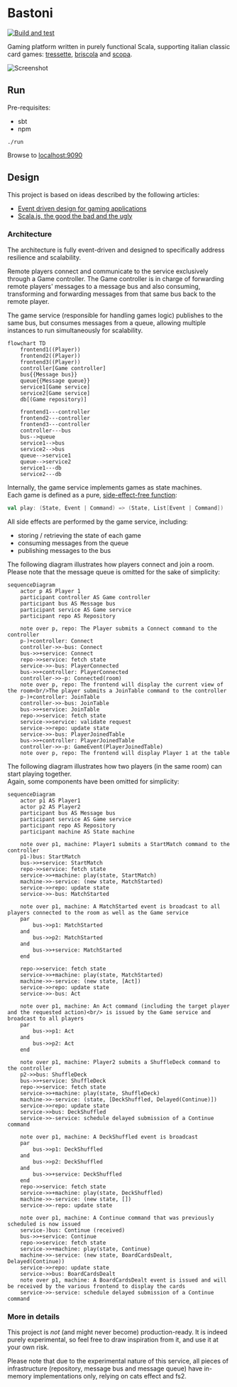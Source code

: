 # Bastoni

[![Build and test](https://github.com/epifab/bastoni/actions/workflows/main.yml/badge.svg)](https://github.com/epifab/bastoni/actions/workflows/main.yml)

Gaming platform written in purely functional Scala, supporting italian classic card games: 
[tressette](https://en.wikipedia.org/wiki/Tressette), 
[briscola](https://en.wikipedia.org/wiki/Briscola) 
and [scopa](https://en.wikipedia.org/wiki/Scopa).

![Screenshot](screenshot.png)

## Run

Pre-requisites:

- sbt
- npm

```shell
./run
```

Browse to [localhost:9090](http://localhost:9090)


## Design

This project is based on ideas described by the following articles: 
- [Event driven design for gaming applications](https://www.epifab.solutions/posts/event-driven-design-for-gaming-applications)
- [Scala.js, the good the bad and the ugly](https://www.epifab.solutions/posts/scalajs-the-good-the-bad-and-the-ugly)

### Architecture

The architecture is fully event-driven and designed to specifically address resilience and scalability.

Remote players connect and communicate to the service exclusively through a Game controller.
The Game controller is in charge of forwarding remote players' messages to a message bus
and also consuming, transforming and forwarding messages from that same bus back to the remote player.

The game service (responsible for handling games logic) publishes to the same bus,
but consumes messages from a queue, allowing multiple instances to run simultaneously for scalability.

```mermaid
flowchart TD
    frontend1((Player))
    frontend2((Player))
    frontend3((Player))
    controller[Game controller]
    bus{{Message bus}}
    queue{{Message queue}}
    service1[Game service]
    service2[Game service]
    db[(Game repository)]

    frontend1---controller
    frontend2---controller
    frontend3---controller
    controller---bus
    bus-->queue
    service1-->bus
    service2-->bus
    queue-->service1
    queue-->service2
    service1---db
    service2---db
```

Internally, the game service implements games as state machines.  
Each game is defined as a pure, [side-effect-free function](./modules/domain/src/main/scala/bastoni/domain/logic/GameLogic.scala):

```scala
val play: (State, Event | Command) => (State, List[Event | Command])
```

All side effects are performed by the game service, including:
- storing / retrieving the state of each game
- consuming messages from the queue
- publishing messages to the bus

The following diagram illustrates how players connect and join a room.
Please note that the message queue is omitted for the sake of simplicity:

```mermaid
sequenceDiagram
    actor p AS Player 1
    participant controller AS Game controller
    participant bus AS Message bus
    participant service AS Game service
    participant repo AS Repository

    note over p, repo: The Player submits a Connect command to the controller
    p-)+controller: Connect
    controller->>-bus: Connect
    bus->>+service: Connect
    repo->>service: fetch state
    service->>-bus: PlayerConnected
    bus->>+controller: PlayerConnected
    controller->>-p: Connected(room)
    note over p, repo: The frontend will display the current view of the room<br/>The player submits a JoinTable command to the controller
    p-)+controller: JoinTable
    controller->>-bus: JoinTable
    bus->>+service: JoinTable
    repo->>service: fetch state
    service->>service: validate request
    service->>repo: update state
    service->>-bus: PlayerJoinedTable
    bus->>+controller: PlayerJoinedTable
    controller->>-p: GameEvent(PlayerJoinedTable)
    note over p, repo: The frontend will display Player 1 at the table
```

The following diagram illustrates how two players (in the same room) can start playing together.  
Again, some components have been omitted for simplicity:

```mermaid
sequenceDiagram
    actor p1 AS Player1
    actor p2 AS Player2
    participant bus AS Message bus
    participant service AS Game service
    participant repo AS Repository
    participant machine AS State machine
    
    note over p1, machine: Player1 submits a StartMatch command to the controller
    p1-)bus: StartMatch
    bus->>+service: StartMatch
    repo->>service: fetch state
    service->>+machine: play(state, StartMatch)
    machine->>-service: (new state, MatchStarted)
    service->>repo: update state
    service->>-bus: MatchStarted

    note over p1, machine: A MatchStarted event is broadcast to all players connected to the room as well as the Game service
    par
        bus->>p1: MatchStarted
    and 
        bus->>p2: MatchStarted
    and 
        bus->>+service: MatchStarted
    end
        
    repo->>service: fetch state
    service->>+machine: play(state, MatchStarted)
    machine->>-service: (new state, [Act])
    service->>repo: update state
    service->>-bus: Act

    note over p1, machine: An Act command (including the target player and the requested action)<br/> is issued by the Game service and broadcast to all players
    par
        bus->>p1: Act
    and
        bus->>p2: Act
    end

    note over p1, machine: Player2 submits a ShuffleDeck command to the controller
    p2->>bus: ShuffleDeck
    bus->>+service: ShuffleDeck
    repo->>service: fetch state
    service->>+machine: play(state, ShuffleDeck)
    machine->>-service: (state, [DeckShuffled, Delayed(Continue)])
    service->>repo: update state
    service->>bus: DeckShuffled
    service->>-service: schedule delayed submission of a Continue command

    note over p1, machine: A DeckShuffled event is broadcast
    par
        bus->>p1: DeckShuffled
    and
        bus->>p2: DeckShuffled
    and
        bus->>+service: DeckShuffled
    end
    repo->>service: fetch state
    service->>+machine: play(state, DeckShuffled)
    machine->>-service: (new state, [])
    service->>-repo: update state

    note over p1, machine: A Continue command that was previously scheduled is now issued
    service-)bus: Continue (received)
    bus->>+service: Continue
    repo->>service: fetch state
    service->>+machine: play(state, Continue)
    machine->>-service: (new state, BoardCardsDealt, Delayed(Continue))
    service->>repo: update state
    service->>bus: BoardCardsDealt
    note over p1, machine: A BoardCardsDealt event is issued and will be received by the various frontend to display the cards
    service->>-service: schedule delayed submission of a Continue command
```

### More in details

This project is _not_ (and might never become) production-ready.
It is indeed purely experimental, so feel free to draw inspiration from it, and use it at your own risk.

Please note that due to the experimental nature of this service,
all pieces of infrastructure (repository, message bus and message queue) have in-memory implementations only,
relying on cats effect and fs2.
